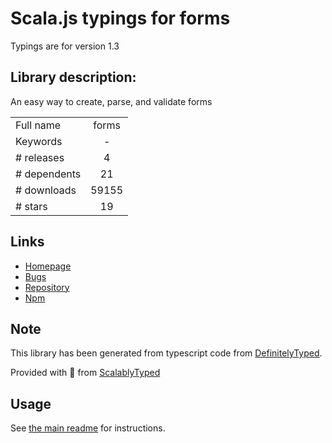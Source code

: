
# Scala.js typings for forms

Typings are for version 1.3

## Library description:
An easy way to create, parse, and validate forms

|                    |                 |
| ------------------ | :-------------: |
| Full name          | forms |
| Keywords           | - |
| # releases         | 4 |
| # dependents       | 21 |
| # downloads        | 59155 |
| # stars            | 19 |

## Links
- [Homepage](https://github.com/caolan/forms#readme)
- [Bugs](https://github.com/caolan/forms/issues)
- [Repository](https://github.com/caolan/forms)
- [Npm](https://www.npmjs.com/package/forms)
    


## Note
This library has been generated from typescript code from [DefinitelyTyped](https://definitelytyped.org).

Provided with :purple_heart: from [ScalablyTyped](https://github.com/oyvindberg/ScalablyTyped)

## Usage
See [the main readme](../../readme.md) for instructions.


